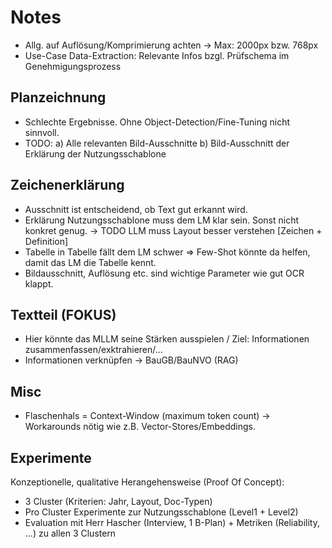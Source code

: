 # Notes
* Allg. auf Auflösung/Komprimierung achten -> Max: 2000px bzw. 768px
* Use-Case Data-Extraction: Relevante Infos bzgl. Prüfschema im Genehmigungsprozess

## Planzeichnung
* Schlechte Ergebnisse. Ohne Object-Detection/Fine-Tuning nicht sinnvoll.
* TODO: a) Alle relevanten Bild-Ausschnitte b) Bild-Ausschnitt der Erklärung der Nutzungsschablone

## Zeichenerklärung
* Ausschnitt ist entscheidend, ob Text gut erkannt wird.
* Erklärung Nutzungsschablone muss dem LM klar sein. Sonst nicht konkret genug. -> TODO LLM muss Layout besser verstehen [Zeichen + Definition]
* Tabelle in Tabelle fällt dem LM schwer => Few-Shot könnte da helfen, damit das LM die Tabelle kennt.
* Bildausschnitt, Auflösung etc. sind wichtige Parameter wie gut OCR klappt.

## Textteil (FOKUS)
* Hier könnte das MLLM seine Stärken ausspielen / Ziel: Informationen zusammenfassen/exktrahieren/...
* Informationen verknüpfen -> BauGB/BauNVO (RAG)

## Misc
* Flaschenhals = Context-Window (maximum token count) -> Workarounds nötig wie z.B. Vector-Stores/Embeddings.


## Experimente
Konzeptionelle, qualitative Herangehensweise (Proof Of Concept):

* 3 Cluster (Kriterien: Jahr, Layout, Doc-Typen)
* Pro Cluster Experimente zur Nutzungsschablone (Level1 + Level2)
* Evaluation mit Herr Hascher (Interview, 1 B-Plan) + Metriken (Reliability, ...) zu allen 3 Clustern

